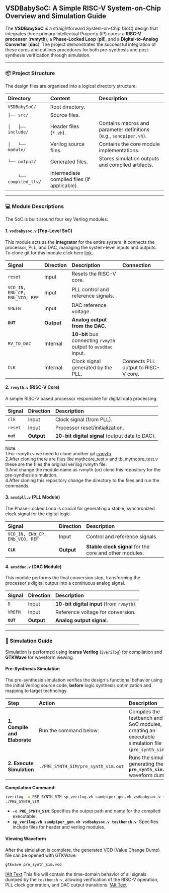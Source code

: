 ## VSDBabySoC: A Simple RISC-V System-on-Chip Overview and Simulation Guide

The **VSDBabySoC** is a straightforward System-on-Chip (SoC) design that integrates three primary Intellectual Property (IP) cores: a **RISC-V processor** (**rvmyth**), a **Phase-Locked Loop** (**pll**), and a **Digital-to-Analog Converter** (**dac**). The project demonstrates the successful integration of these cores and outlines procedures for both pre-synthesis and post-synthesis verification through simulation.

-----

### 📦 Project Structure

The design files are organized into a logical directory structure:

| Directory | Content | Description |
| :--- | :--- | :--- |
| `VSDBabySoC/` | Root directory. | |
| `├── src/` | Source files. | |
| `│   ├── include/` | Header files (`*.vh`). | Contains macros and parameter definitions (e.g., `sandpiper.vh`). |
| `│   └── module/` | Verilog source files. | Contains the core module implementations. |
| `└── output/` | Generated files. | Stores simulation outputs and compiled artifacts. |
| `     └── compiled_tlv/ ` | Intermediate compiled files (if applicable). | |

-----

### 💻 Module Descriptions

The SoC is built around four key Verilog modules:  



#### 1\. `vsdbabysoc.v` (Top-Level SoC)

This module acts as the **integrator** for the entire system. It connects the processor, PLL, and DAC, managing the system-level inputs and outputs.  
To clone git for this module click here [link](https://github.com/hemanthkumardm/SFAL-VSD-SoC-Journey.git). 


| Signal | Direction | Description | Connection |
| :--- | :--- | :--- | :--- |
| `reset` | Input | Resets the RISC-V core. | |
| `VCO_IN, ENb_CP, ENb_VCO, REF` | Input | PLL control and reference signals. | |
| `VREFH` | Input | DAC reference voltage. | |
| **`OUT`** | **Output** | **Analog output from the DAC.** | |
| `RV_TO_DAC` | Internal | **10-bit** bus connecting `rvmyth` output to `avsddac` input. | |
| `CLK` | Internal | Clock signal generated by the PLL. | Connects PLL output to RISC-V core. |

#### 2\. `rvmyth.v` (RISC-V Core)

A simple RISC-V based processor responsible for digital data processing.

| Signal | Direction | Description |
| :--- | :--- | :--- |
| `clk` | Input | Clock signal (from PLL). |
| `reset` | Input | Processor reset/initialization. |
| **`out`** | **Output** | **10-bit digital signal** (output data to DAC). |

Note:  
   1.For rvmyth.v we need to clone another git [rvmyth](https://github.com/kunalg123/rvmyth/)  
   2.After cloning there are files like mythcore_test.v and tb_mythcore_test.v these are the files the original verilog rvmyth file.  
   3.And change the module name as rvmyth (or) clone this repository for the pre-synthesis simulation.  
   4.After cloning this repository change the directory to the files and run the commands.  
#### 3\. `avsdpll.v` (PLL Module)

The Phase-Locked Loop is crucial for generating a stable, synchronized clock signal for the digital logic.

| Signal | Direction | Description |
| :--- | :--- | :--- |
| `VCO_IN, ENb_CP, ENb_VCO, REF` | Input | Control and reference signals. |
| **`CLK`** | **Output** | **Stable clock signal** for the core and other modules. |

#### 4\. `avsddac.v` (DAC Module)

This module performs the final conversion step, transforming the processor's digital output into a continuous analog signal.

| Signal | Direction | Description |
| :--- | :--- | :--- |
| `D` | Input | **10-bit digital input** (from `rvmyth`). |
| `VREFH` | Input | Reference voltage for conversion. |
| **`OUT`** | **Output** | **Analog output signal.** |

-----

### 🧪 Simulation Guide

Simulation is performed using **Icarus Verilog** (`iverilog`) for compilation and **GTKWave** for waveform viewing.

#### Pre-Synthesis Simulation

The pre-synthesis simulation verifies the design's functional behavior using the initial Verilog source code, **before** logic synthesis optimization and mapping to target technology.

| Step | Action | Description |
| :--- | :--- | :--- |
| **1. Compile and Elaborate** | Run the command below: | Compiles the testbench and the SoC modules, creating an executable simulation file (`pre_synth_sim.out`). |
| **2. Execute Simulation** | `./PRE_SYNTH_SIM/pre_synth_sim.out` | Runs the simulation, generating the **`pre_synth_sim.vcd`** waveform dump file. |

**Compilation Command:**

```bash
iverilog -o PRE_SYNTH_SIM sp_verilog.vh sandpiper_gen.vh vsdbabysoc.v testbench.v
./PRE_SYNTH_SIM
```

  * **`-o PRE_SYNTH_SIM`**: Specifies the output path and name for the compiled executable.
  * **`sp_verilog.vh sandpiper_gen.vh vsdbabysoc.v testbench.v`**: Specifies include files for header and verilog modules.

#### Viewing Waveform

After the simulation is complete, the generated VCD (Value Change Dump) file can be opened with GTKWave:

```bash
gtkwave pre_synth_sim.vcd 
```
[!Alt Text](https://github.com/balajitv-05/RISC-V-Chip-Tape-Out/blob/a20bb285b5b9e60d462f42bc3218ef41d537e02f/week2/images/pre_synth_2.png)
This file will contain the time-domain behavior of all signals dumped by the `testbench.v`, allowing verification of the RISC-V operation, PLL clock generation, and DAC output transitions.
[!Alt Text](https://github.com/balajitv-05/RISC-V-Chip-Tape-Out/blob/a20bb285b5b9e60d462f42bc3218ef41d537e02f/week2/images/pre_synth_3.png)
